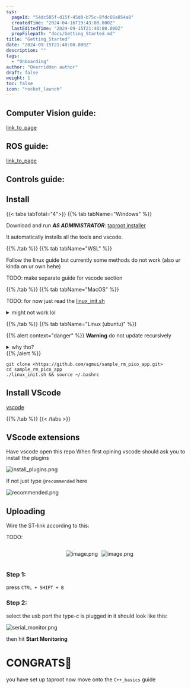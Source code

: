 ```yaml
---
sys:
  pageId: "54dc585f-d15f-45d0-b75c-8fdc66a854a8"
  createdTime: "2024-04-16T19:43:00.000Z"
  lastEditedTime: "2024-09-15T21:40:00.000Z"
  propFilepath: "docs/Getting_Started.md"
title: "Getting_Started"
date: "2024-09-15T21:40:00.000Z"
description: ""
tags:
  - "Onboarding"
author: "Overridden author"
draft: false
weight: 1
toc: false
icon: "rocket_launch"
---
```


## Computer Vision guide:

[link_to_page](86d45bc0-388b-4d26-8848-44f255f73d0e)

## ROS guide:

[link_to_page](3c76c1de-ec8f-46d6-8b0a-294005edc2d5)

## Controls guide:

## Install

{{< tabs tabTotal="4">}}
{{% tab tabName="Windows" %}}

Download and run _**AS ADMINISTRATOR**_: [taproot installer](https://github.com/Thornbots/TeachingFreshies/releases/tag/1.0)

It automatically installs all the tools and vscode.

{{% /tab %}}
{{% tab tabName="WSL" %}}

Follow the linux guide but currently some methods do not work (also ur kinda on ur own hehe)

TODO: make separate guide for vscode section

{{% /tab %}}
{{% tab tabName="MacOS" %}}

TODO: for now just read the [linux_init.sh](https://github.com/agmui/sample_rm_pico_app/blob/main/linux_init.sh)

<details>
<summary>might not work lol</summary>

`brew install libusb pkg-config`

Next install: [vscode](https://code.visualstudio.com/Download)

</details>

{{% /tab %}}
{{% tab tabName="Linux (ubuntu)" %}}

{{% alert context="danger" %}}
**Warning** do not update recursively
<details>
<summary>why tho?</summary>
There are some submodules that may go on for a while (like tinyusb) and I highly
recommend you don't need to get them.
If you want to see what submodules I update just look in `linux_init.sh`
</details>
{{% /alert %}}

```shell
git clone <https://github.com/agmui/sample_rm_pico_app.git>
cd sample_rm_pico_app
./linux_init.sh && source ~/.bashrc
```

## Install VScode

[vscode](https://code.visualstudio.com/Download)

{{% /tab %}}
{{< /tabs >}}

## VScode extensions

Have vscode open this repo
When first opining vscode should ask you to install the plugins

![install_plugins.png](https://prod-files-secure.s3.us-west-2.amazonaws.com/d518164a-d88e-44d1-a4ee-3adb3bd8bce0/89bd30f0-1825-4e77-867b-0a41ce370880/install_plugins.png?X-Amz-Algorithm=AWS4-HMAC-SHA256&X-Amz-Content-Sha256=UNSIGNED-PAYLOAD&X-Amz-Credential=ASIAZI2LB466WC3ING4L%2F20250206%2Fus-west-2%2Fs3%2Faws4_request&X-Amz-Date=20250206T210644Z&X-Amz-Expires=3600&X-Amz-Security-Token=IQoJb3JpZ2luX2VjEE0aCXVzLXdlc3QtMiJHMEUCIQD%2BSRXD%2F91dyi7sH998zAK%2FVIU4Epm5dAykXkTvjNAR1AIgIYaDcU3IUELvbnjco%2F3CT70pbB6xhQoeXtdSpgHb9Xgq%2FwMIZhAAGgw2Mzc0MjMxODM4MDUiDEUzeshBd8cJIZrcIircA2ghrDjuyT4KB5L%2FTjtaWwPCpnOfI8ec%2BPAYdSQqoRduDjK0madhr62vq0DnZ6u8QKsYng50NYjB9fLm38N4nAX03PlxSrIZWpNfpJLrMWSqs%2BhG7OiLYMFTKzgD6HBdg1mndWWJbbT%2BpEQOWAvWYxAmJn1OtZ8KVPO3DoFBuTh8R3JlxAvyQ7rSEYG99Es9RWKOwGWvk7K7ewjS9hCUXreye5bbCyyvIb6baQyfhvBdUGZJnqL235XQAAM1JfqYkKmeoPFFlMWtzGC62t99%2Bc%2BD6B2W4BI8R%2FEwsweCVbJ3tQK0CMm9S4Lsj7QVxppUOHb5U9xt%2BHhPBH77YBDOt8cWSpXBd0tRYpTDRmyixDuFI6%2F8YyRxBUC7%2FoTcMsRF9rQZI1j1ukRPO6t6WoZGgWXD%2BVGNVx9RdTvGuHnhdUCYqNvTVwu81TuiCGJJj6K9trfKlydt4OiUFmhYCmuJDViPJnX%2FzJVwwGUn1krre%2B3oO7k2xTWur8br0uIsdYsXPYGrGzE9%2BF0aaKNmgR%2Bn0DN2ScLalhJDX6hul2G8XboqWboR3yfpgF%2B2NuZgzjKeo6vTLsim1iOjkyVNIMdP%2BG03uCJtaaBUAmfBPWUizxptBZ9z56%2FoWEbfMCA%2BMIC5lL0GOqUBzKoGOSH9CkWl3NrQhT8OWbJG26WltDp0T8tIfbVBab5icNpx%2FPpJk0RQMG9w64tPu82x%2FHSRbokTKcqnYI%2B7RPVSsqMuM%2FusZTDD1OpdYFCQgo4QBa6Fi5m1NvL1666cAgrl%2BfPD%2BTdoTlhQOFDXPcG5kcJBjk3UPV%2FToIZHvbHO4ohKBwd6eF7FVpOVOtr%2BMUiS1fCR2dc4KX%2FWn24Nh3z1gUMp&X-Amz-Signature=43d4dc2c1036f7b9d81682ee77dc9299e45a61e5b4cd33415d90ec776602a37d&X-Amz-SignedHeaders=host&x-id=GetObject)

If not just type `@recommended` here  

![recommended.png](https://prod-files-secure.s3.us-west-2.amazonaws.com/d518164a-d88e-44d1-a4ee-3adb3bd8bce0/61e661e9-5d85-4dfc-be0d-8d2097a5e793/recommended.png?X-Amz-Algorithm=AWS4-HMAC-SHA256&X-Amz-Content-Sha256=UNSIGNED-PAYLOAD&X-Amz-Credential=ASIAZI2LB466WC3ING4L%2F20250206%2Fus-west-2%2Fs3%2Faws4_request&X-Amz-Date=20250206T210644Z&X-Amz-Expires=3600&X-Amz-Security-Token=IQoJb3JpZ2luX2VjEE0aCXVzLXdlc3QtMiJHMEUCIQD%2BSRXD%2F91dyi7sH998zAK%2FVIU4Epm5dAykXkTvjNAR1AIgIYaDcU3IUELvbnjco%2F3CT70pbB6xhQoeXtdSpgHb9Xgq%2FwMIZhAAGgw2Mzc0MjMxODM4MDUiDEUzeshBd8cJIZrcIircA2ghrDjuyT4KB5L%2FTjtaWwPCpnOfI8ec%2BPAYdSQqoRduDjK0madhr62vq0DnZ6u8QKsYng50NYjB9fLm38N4nAX03PlxSrIZWpNfpJLrMWSqs%2BhG7OiLYMFTKzgD6HBdg1mndWWJbbT%2BpEQOWAvWYxAmJn1OtZ8KVPO3DoFBuTh8R3JlxAvyQ7rSEYG99Es9RWKOwGWvk7K7ewjS9hCUXreye5bbCyyvIb6baQyfhvBdUGZJnqL235XQAAM1JfqYkKmeoPFFlMWtzGC62t99%2Bc%2BD6B2W4BI8R%2FEwsweCVbJ3tQK0CMm9S4Lsj7QVxppUOHb5U9xt%2BHhPBH77YBDOt8cWSpXBd0tRYpTDRmyixDuFI6%2F8YyRxBUC7%2FoTcMsRF9rQZI1j1ukRPO6t6WoZGgWXD%2BVGNVx9RdTvGuHnhdUCYqNvTVwu81TuiCGJJj6K9trfKlydt4OiUFmhYCmuJDViPJnX%2FzJVwwGUn1krre%2B3oO7k2xTWur8br0uIsdYsXPYGrGzE9%2BF0aaKNmgR%2Bn0DN2ScLalhJDX6hul2G8XboqWboR3yfpgF%2B2NuZgzjKeo6vTLsim1iOjkyVNIMdP%2BG03uCJtaaBUAmfBPWUizxptBZ9z56%2FoWEbfMCA%2BMIC5lL0GOqUBzKoGOSH9CkWl3NrQhT8OWbJG26WltDp0T8tIfbVBab5icNpx%2FPpJk0RQMG9w64tPu82x%2FHSRbokTKcqnYI%2B7RPVSsqMuM%2FusZTDD1OpdYFCQgo4QBa6Fi5m1NvL1666cAgrl%2BfPD%2BTdoTlhQOFDXPcG5kcJBjk3UPV%2FToIZHvbHO4ohKBwd6eF7FVpOVOtr%2BMUiS1fCR2dc4KX%2FWn24Nh3z1gUMp&X-Amz-Signature=f05daf3e8d5297fd43afcf71c7dcee06f903155a77eeb30ee4de99a8ed93a734&X-Amz-SignedHeaders=host&x-id=GetObject)

## Uploading

Wire the ST-link according to this:

TODO:

<div style="display: flex;flex-direction: row; column-gap:10px; max-width: 630px;justify-content: center;">
<div>

![image.png](https://prod-files-secure.s3.us-west-2.amazonaws.com/d518164a-d88e-44d1-a4ee-3adb3bd8bce0/210ecb78-1116-4d7b-b9b7-2292f66fa2c2/image.png?X-Amz-Algorithm=AWS4-HMAC-SHA256&X-Amz-Content-Sha256=UNSIGNED-PAYLOAD&X-Amz-Credential=ASIAZI2LB4664XHQ3BIK%2F20250206%2Fus-west-2%2Fs3%2Faws4_request&X-Amz-Date=20250206T210646Z&X-Amz-Expires=3600&X-Amz-Security-Token=IQoJb3JpZ2luX2VjEE0aCXVzLXdlc3QtMiJHMEUCIQD6N5PLSIIj92fo68R7fKLdrK%2F3OWjFBjwAEENCrxSypAIgavOrTnLv%2FYwGpYlhIeBafOKTk5V1GJ2k015VLcNmQh8q%2FwMIZhAAGgw2Mzc0MjMxODM4MDUiDNfvQqYo5mBXgzGZ0CrcA1EiX%2B8ml1uOFLbkXAfMYA8uH6VsK3s1R6l%2BdgfAQLZw%2B9yML87KaQW2YOhvCqzB7cgbjmv2O9CcS1Rjwd7qB%2B8ylH85tjjyItrSmgFmWCbViAqrd%2F5oT9yc%2Fk6GENnfgl4Wyd011ZSpHv503Ifm72YBoHniYyBJiR0cFZToZlOzncaPbQ0OkhPrQGSYuHp6PqW0bwdMhF0Z7E4r4osrvSe8PeiS%2BCHcNGP1WJ4nIVLMwpmA4COC%2ByWyQ6r9SGGHUZjkHH1zU9igPqWy5FLCApOAe8WzFpX0IQqB%2FPDOI1qj4CCBW%2FRz5tYYgvYYiJUkaCDuPQDz8SKL0QhK4q0%2BMcow6ogQhbqW%2BF9Y7nKlv%2FcSrFH206i2sj08ksQBr9LkQ4J8v0UNynfEXL7bapE2eEwPzjU5mIvQM3LBQ7pyyRrkJ6tbY400NQBnLL81jLS8gQOGuus2FBXGFl0%2Fzt79KcHsNxhYz9kzullqifSdThxxYTjj2AEmUh4aLghZpiZtN237LUGh%2BjocMUL7jXeF0UcDqbwKmQEwKPZ0bzfIEDyyNrqD4m6qC2Ttkq7MlRKHhsqBbOsfBKCm3314XsPKBGXKniQ5JitgU1%2FluPrXZsCgUAODghZBcpWVlZk7MKG5lL0GOqUBbSNcXoY6stsMcV02iMt8mAtJOkhUcrVtbZf8pkoweVBUixgh6IY1ePmN%2FueRaccbYUoEjIRJlYm%2BbG%2BhJ%2Fn95Fm3Hgr6VStBiPy2vIzB%2FavU8PHet6So6Izuf%2FWdQSPHfG8LIf3eKIrknvcZAVjmJ1t6PyZEem5TNNyJbrbU7xayGnaJsikCnjtH67lPp2l%2BQrLQlL6UMOOovnfG3w9%2FDHAsXtd%2F&X-Amz-Signature=9de963988f44b7bef4ed9d12855c531b8f206294bb266318e898a69c7c071c43&X-Amz-SignedHeaders=host&x-id=GetObject)

</div>
<div>

![image.png](https://prod-files-secure.s3.us-west-2.amazonaws.com/d518164a-d88e-44d1-a4ee-3adb3bd8bce0/33a0fd0f-8ca6-4a86-8e09-26e95ded1fff/image.png?X-Amz-Algorithm=AWS4-HMAC-SHA256&X-Amz-Content-Sha256=UNSIGNED-PAYLOAD&X-Amz-Credential=ASIAZI2LB4665D6H2AGD%2F20250206%2Fus-west-2%2Fs3%2Faws4_request&X-Amz-Date=20250206T210647Z&X-Amz-Expires=3600&X-Amz-Security-Token=IQoJb3JpZ2luX2VjEE0aCXVzLXdlc3QtMiJIMEYCIQD0QfthCsfzB0ULb680mHsE%2BIOFWTF6JUilII0QxPXMvgIhAPXu8HkSq2wwhCjs6UJwoMxBJ9Flm0tiI0ShfIUCv6uAKv8DCGYQABoMNjM3NDIzMTgzODA1IgzPzamnNDMW7883LAcq3APFTxsEnMvkVIT5y7HujBmqg97XV27Mgi%2Fz1Gckl0tRPqnX%2FxNf73TAHDEETlVuPUU6g7MNI1B8tyi%2Fhu5t6kCfH8IWzhoU0KGkgmf3KAZlu5SmhBoa5uZ23rUE0133AHsjt1D3WaPQLRnoqZk4%2BM9r2pPEt82EWydskmuALVXu6G2zAkhHzxJiIF283FnQF0sccg96nPyEhkknKZn55mAuCdeXXWOek4ffSn5%2FWijTBqlQ01CvNhhDj6ozUh9ZWBgmxxAKZnSf6hJaJsYFCTh%2BLxn25x4CgfOM%2BDLbBkutAgom8U7zVUbW6aVxC%2FB4rMe3sYN7FbaLCSb6A0nX59eYn4eYkfTHeSjGsyq%2BfoEjc%2BlevJt9rAJMBH%2FB4XVbLN7uCYfrzH0Zf3Kd9Ny30gwj%2BBiEjOWY6IS7pVH%2F32pf3%2BKj5iDFXTqTdDS8Bm175ee6z22E07pF4X2Gc3UgKUOGuC8irCTcvHGWRLACpNV4LAnrVlLffLXS0Zqfn5NP4kTkGbbE1EMn%2B3J801t2TwmzHxPcTAA2Gta3j87RGR6j1HCOZMrrlM61tOOvdzpN%2FLX9Ht3ABU8NvyetTg%2B8Cxs6NfuOfXHMWijhx3MLzHzFl%2FoqK4iYHnbN0ZdhWDDOuZS9BjqkAddxDeQs3Z15tDpRs6je%2Bq2eLsppbAXs82XoQvCwTpeHBg9035F5zie7qdN7BqZpaKhQcLySOMy%2B%2BcPSG%2B3WTzkbRvphvl68QOTDYKR%2BtjjRL1q6BBToYOCMijbsEsnAfP5FbsIcfeDoqfUr6Lrmi1txotrPntfpNuxXsOrFF%2F%2BKJ4ny7b1D4atim34SckozHz0WP9r1p%2Bt8cQ6HuAt1pKt1KZl0&X-Amz-Signature=6bed3795827c994627dd880f3db4b70bcfe08c409e1c8ec7cc8ea7cd5797d4a2&X-Amz-SignedHeaders=host&x-id=GetObject)

</div>
</div>

### Step 1:

press `CTRL + SHIFT + B`

### Step 2:

select the usb port the type-c is plugged in it should look like this:

![serial_monitor.png](https://prod-files-secure.s3.us-west-2.amazonaws.com/d518164a-d88e-44d1-a4ee-3adb3bd8bce0/f03f4774-05d4-4393-b6a0-d5efb6d315ab/serial_monitor.png?X-Amz-Algorithm=AWS4-HMAC-SHA256&X-Amz-Content-Sha256=UNSIGNED-PAYLOAD&X-Amz-Credential=ASIAZI2LB466WC3ING4L%2F20250206%2Fus-west-2%2Fs3%2Faws4_request&X-Amz-Date=20250206T210644Z&X-Amz-Expires=3600&X-Amz-Security-Token=IQoJb3JpZ2luX2VjEE0aCXVzLXdlc3QtMiJHMEUCIQD%2BSRXD%2F91dyi7sH998zAK%2FVIU4Epm5dAykXkTvjNAR1AIgIYaDcU3IUELvbnjco%2F3CT70pbB6xhQoeXtdSpgHb9Xgq%2FwMIZhAAGgw2Mzc0MjMxODM4MDUiDEUzeshBd8cJIZrcIircA2ghrDjuyT4KB5L%2FTjtaWwPCpnOfI8ec%2BPAYdSQqoRduDjK0madhr62vq0DnZ6u8QKsYng50NYjB9fLm38N4nAX03PlxSrIZWpNfpJLrMWSqs%2BhG7OiLYMFTKzgD6HBdg1mndWWJbbT%2BpEQOWAvWYxAmJn1OtZ8KVPO3DoFBuTh8R3JlxAvyQ7rSEYG99Es9RWKOwGWvk7K7ewjS9hCUXreye5bbCyyvIb6baQyfhvBdUGZJnqL235XQAAM1JfqYkKmeoPFFlMWtzGC62t99%2Bc%2BD6B2W4BI8R%2FEwsweCVbJ3tQK0CMm9S4Lsj7QVxppUOHb5U9xt%2BHhPBH77YBDOt8cWSpXBd0tRYpTDRmyixDuFI6%2F8YyRxBUC7%2FoTcMsRF9rQZI1j1ukRPO6t6WoZGgWXD%2BVGNVx9RdTvGuHnhdUCYqNvTVwu81TuiCGJJj6K9trfKlydt4OiUFmhYCmuJDViPJnX%2FzJVwwGUn1krre%2B3oO7k2xTWur8br0uIsdYsXPYGrGzE9%2BF0aaKNmgR%2Bn0DN2ScLalhJDX6hul2G8XboqWboR3yfpgF%2B2NuZgzjKeo6vTLsim1iOjkyVNIMdP%2BG03uCJtaaBUAmfBPWUizxptBZ9z56%2FoWEbfMCA%2BMIC5lL0GOqUBzKoGOSH9CkWl3NrQhT8OWbJG26WltDp0T8tIfbVBab5icNpx%2FPpJk0RQMG9w64tPu82x%2FHSRbokTKcqnYI%2B7RPVSsqMuM%2FusZTDD1OpdYFCQgo4QBa6Fi5m1NvL1666cAgrl%2BfPD%2BTdoTlhQOFDXPcG5kcJBjk3UPV%2FToIZHvbHO4ohKBwd6eF7FVpOVOtr%2BMUiS1fCR2dc4KX%2FWn24Nh3z1gUMp&X-Amz-Signature=910b136b1cea72dba40f1b5204df37c8b4d6aee86393ab82a8b0fb1d1d241ca2&X-Amz-SignedHeaders=host&x-id=GetObject)

then hit **Start Monitoring**

# CONGRATS🎉

you have set up taproot now move onto the `C++_basics` guide
